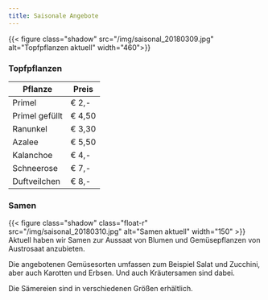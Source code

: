 ```yaml
---
title: Saisonale Angebote
---
```

{{< figure class="shadow" src="/img/saisonal_20180309.jpg" alt="Topfpflanzen aktuell" width="460">}}

### Topfpflanzen

Pflanze        | Preis
---------------|-------
Primel         | € 2,-
Primel gefüllt | € 4,50
Ranunkel       | € 3,30
Azalee         | € 5,50
Kalanchoe      | € 4,-
Schneerose     | € 7,-
Duftveilchen   | € 8,-

<!--Vergissmeinnicht € 3,- -->

### Samen

{{< figure class="shadow" class="float-r" src="/img/saisonal_20180310.jpg" alt="Samen aktuell" width="150" >}}
Aktuell haben wir Samen zur Aussaat von Blumen und Gemüsepflanzen von Austrosaat anzubieten.

Die angebotenen Gemüsesorten umfassen zum Beispiel Salat und Zucchini, aber auch Karotten und Erbsen. Und auch Kräutersamen sind dabei.

Die Sämereien sind in verschiedenen Größen erhältlich.


<!--<h3>Schnittblumen</h3>

Nelken € 1,20

Gipskraut € 2,50

Lilie € 3,50

Rosen € 2,50
-->
